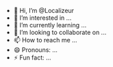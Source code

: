 - 👋 Hi, I’m @Localizeur
- 👀 I’m interested in ...
- 🌱 I’m currently learning ...
- 💞️ I’m looking to collaborate on ...
- 📫 How to reach me ...
- 😄 Pronouns: ...
- ⚡ Fun fact: ...

<!---
Localizeur/Localizeur is a ✨ special ✨ repository because its `README.md` (this file) appears on your GitHub profile.
You can click the Preview link to take a look at your changes.
--->
